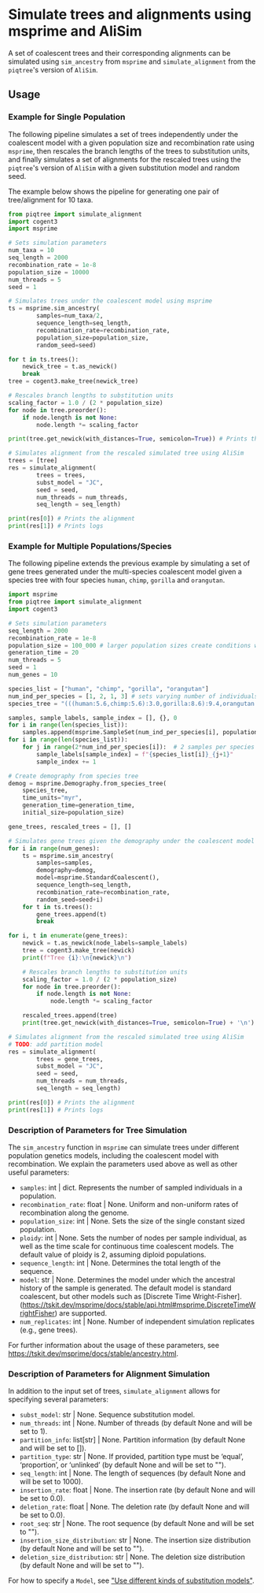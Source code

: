 # Simulate trees and alignments using msprime and AliSim

A set of coalescent trees and their corresponding alignments can be simulated using `sim_ancestry` from `msprime` and `simulate_alignment` from the `piqtree`'s version of `AliSim`.

## Usage

### Example for Single Population

The following pipeline simulates a set of trees independently under the coalescent model with a given population size and recombination rate using `msprime`, then rescales the branch lengths of the trees to substitution units, and finally simulates a set of alignments for the rescaled trees using the `piqtree`'s version of `AliSim` with a given substitution model and random seed.

The example below shows the pipeline for generating one pair of tree/alignment for 10 taxa.

```python
from piqtree import simulate_alignment
import cogent3
import msprime

# Sets simulation parameters
num_taxa = 10
seq_length = 2000
recombination_rate = 1e-8
population_size = 10000
num_threads = 5
seed = 1

# Simulates trees under the coalescent model using msprime
ts = msprime.sim_ancestry(
        samples=num_taxa/2,
        sequence_length=seq_length,
        recombination_rate=recombination_rate,
        population_size=population_size,
        random_seed=seed)

for t in ts.trees():
    newick_tree = t.as_newick()
    break
tree = cogent3.make_tree(newick_tree)

# Rescales branch lengths to substitution units
scaling_factor = 1.0 / (2 * population_size)
for node in tree.preorder():
    if node.length is not None:
        node.length *= scaling_factor

print(tree.get_newick(with_distances=True, semicolon=True)) # Prints the rescaled simulated tree

# Simulates alignment from the rescaled simulated tree using AliSim
trees = [tree]
res = simulate_alignment(
        trees = trees,
        subst_model = "JC",
        seed = seed,
        num_threads = num_threads,
        seq_length = seq_length)

print(res[0]) # Prints the alignment
print(res[1]) # Prints logs

```

### Example for Multiple Populations/Species

The following pipeline extends the previous example by simulating a set of gene trees generated under the multi-species coalescent model given a species tree with four species `human`, `chimp`, `gorilla` and `orangutan`. 


```python
import msprime
from piqtree import simulate_alignment
import cogent3

# Sets simulation parameters
seq_length = 2000
recombination_rate = 1e-8
population_size = 100_000 # larger population sizes create conditions with more gene tree discordance
generation_time = 20
num_threads = 5
seed = 1
num_genes = 10

species_list = ["human", "chimp", "gorilla", "orangutan"]
num_ind_per_species = [1, 2, 1, 3] # sets varying number of individuals per species
species_tree = "(((human:5.6,chimp:5.6):3.0,gorilla:8.6):9.4,orangutan:18.0)"

samples, sample_labels, sample_index = [], {}, 0
for i in range(len(species_list)):
    samples.append(msprime.SampleSet(num_ind_per_species[i], population=species_list[i], time=0))
for i in range(len(species_list)):
    for j in range(2*num_ind_per_species[i]):  # 2 samples per species
        sample_labels[sample_index] = f"{species_list[i]}_{j+1}"
        sample_index += 1

# Create demography from species tree
demog = msprime.Demography.from_species_tree(
    species_tree,
    time_units="myr",
    generation_time=generation_time,
    initial_size=population_size)

gene_trees, rescaled_trees = [], []

# Simulates gene trees given the demography under the coalescent model
for i in range(num_genes):
    ts = msprime.sim_ancestry(
        samples=samples,
        demography=demog,
        model=msprime.StandardCoalescent(),
        sequence_length=seq_length,
        recombination_rate=recombination_rate,
        random_seed=seed+i)
    for t in ts.trees():
        gene_trees.append(t)
        break

for i, t in enumerate(gene_trees):
    newick = t.as_newick(node_labels=sample_labels)
    tree = cogent3.make_tree(newick)
    print(f"Tree {i}:\n{newick}\n")

    # Rescales branch lengths to substitution units
    scaling_factor = 1.0 / (2 * population_size)
    for node in tree.preorder():
        if node.length is not None:
            node.length *= scaling_factor

    rescaled_trees.append(tree)
    print(tree.get_newick(with_distances=True, semicolon=True) + '\n') # Prints the rescaled simulated tree

# Simulates alignment from the rescaled simulated tree using AliSim
# TODO: add partition model
res = simulate_alignment(
        trees = gene_trees,
        subst_model = "JC",
        seed = seed,
        num_threads = num_threads,
        seq_length = seq_length)

print(res[0]) # Prints the alignment
print(res[1]) # Prints logs
```

### Description of Parameters for Tree Simulation

The `sim_ancestry` function in `msprime` can simulate trees under different population genetics models, including the coalescent model with recombination. We explain the parameters used above as well as other useful parameters:
- `samples`: int | dict. Represents the number of sampled individuals in a population.
- `recombination_rate`: float | None. Uniform and non-uniform rates of recombination along the genome.
- `population_size`: int | None. Sets the size of the single constant sized population.
- `ploidy`: int | None. Sets the number of nodes per sample individual, as well as the time scale for continuous time coalescent models. The default value of ploidy is 2, assuming diploid populations.
- `sequence_length`: int | None. Determines the total length of the sequence.
- `model`: str | None. Determines the model under which the ancestral history of the sample is generated. The default model is standard coalescent, but other models such as [Discrete Time Wright-Fisher].(https://tskit.dev/msprime/docs/stable/api.html#msprime.DiscreteTimeWrightFisher) are supported.
- `num_replicates`: int | None. Number of independent simulation replicates (e.g., gene trees).

For further information about the usage of these parameters, see https://tskit.dev/msprime/docs/stable/ancestry.html.

### Description of Parameters for Alignment Simulation

In addition to the input set of trees, `simulate_alignment` allows for specifying several parameters:
- `subst_model`: str | None. Sequence substitution model.
- `num_threads`: int | None. Number of threads (by default None and will be set to 1).
- `partition_info`: list[str] | None. Partition information (by default None and will be set to []).
- `partition_type`: str | None. If provided, partition type must be ‘equal’, ‘proportion’, or ‘unlinked’ (by default None and will be set to "").
- `seq_length`: int | None. The length of sequences (by default None and will be set to 1000).
- `insertion_rate`: float | None. The insertion rate (by default None and will be set to 0.0).
- `deletion_rate`: float | None. The deletion rate (by default None and will be set to 0.0).
- `root_seq`: str | None. The root sequence (by default None and will be set to "").
- `insertion_size_distribution`: str | None. The insertion size distribution (by default None and will be set to "").
- `deletion_size_distribution`: str | None. The deletion size distribution (by default None and will be set to "").

For how to specify a `Model`, see ["Use different kinds of substitution models"](using_substitution_models.md).

